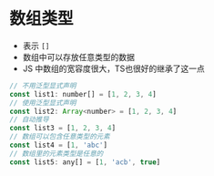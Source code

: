 # 数组类型
- 表示 `[]`
- 数组中可以存放任意类型的数据
- JS 中数组的宽容度很大，TS也很好的继承了这一点

```javascript
// 不用泛型显式声明
const list1: number[] = [1, 2, 3, 4]
// 使用泛型显式声明
const list2: Array<number> = [1, 2, 3, 4]
// 自动推导
const list3 = [1, 2, 3, 4]
// 数组可以包含任意类型的元素
const list4 = [1, 'abc']
// 数组里的元素类型是任意的
const list5: any[] = [1, 'acb', true]
```
